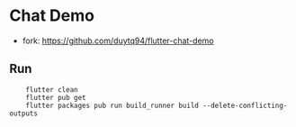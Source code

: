 # Chat Demo

* fork: https://github.com/duytq94/flutter-chat-demo

## Run
```
    flutter clean
    flutter pub get
    flutter packages pub run build_runner build --delete-conflicting-outputs
```